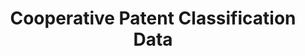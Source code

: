 ---
layout: default
bigquery: https://console.cloud.google.com/bigquery?p=patents-public-data&d=cpc&page=dataset
citation: '“Cooperative Patent Classification” by the EPO and USPTO, for public use. '
contributors: EPO, USPTO
cost: None
description: Cooperative Patent Classification Data contains the scheme and definitions
  of the Cooperative Patent Classification system for classifying patent documents.
  The CPC is the result of a partnership between the EPO and the USPTO in their joint
  effort to develop a common, internationally compatible classification system for
  technical documents, in particular patent publications, which will be used by both
  offices in the patent granting process
documentation: https://www.cooperativepatentclassification.org/cpcSchemeAndDefinitions
last_edit: 04/09/2022, 13:37:52
location: https://www.cooperativepatentclassification.org/index
maintained_by: USPTO, EPO
schema_fields:
- ipc_concordant
- applicationReferences
- children
- not_allocatable
- symbol
- limiting_references
- titleFull
- residual_references
- informative_references
- notAllocatable
- sizeCache
- definition
- title_part
- parents
- dateRevised
- ipcConcordant
- residualReferences
- level
- glossary
- date_revised
- status
- title_full
- titlePart
- application_references
- child_groups
- breakdown_code
- childGroups
- breakdownCode
- additional_only
- synonyms
- limitingReferences
- informativeReferences
shortname: cooperative_patent_classification
tags:
- patents
- science
title: Cooperative Patent Classification Data
uuid: 984374a7-16e9-4b35-9445-458daceb01bf
---